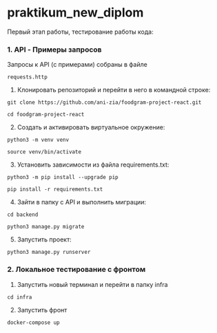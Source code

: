 # praktikum_new_diplom

Первый этап работы, тестирование работы кода:

### 1. API - Примеры запросов

Запросы к API (с примерами) собраны в файле

```
requests.http
```

1. Клонировать репозиторий и перейти в него в командной строке:
```
git clone https://github.com/ani-zia/foodgram-project-react.git
```

```
cd foodgram-project-react
```

2. Cоздать и активировать виртуальное окружение:
```
python3 -m venv venv
```

```
source venv/bin/activate
```

3. Установить зависимости из файла requirements.txt:
```
python3 -m pip install --upgrade pip
```

```
pip install -r requirements.txt
```

4. Зайти в папку с API и выполнить миграции:
```
cd backend
```

```
python3 manage.py migrate
```

5. Запустить проект:
```
python3 manage.py runserver
```

### 2. Локальное тестирование с фронтом

1. Запустить новый терминал и перейти в папку infra
```
cd infra
```

2. Запустить фронт
```
docker-compose up
```
